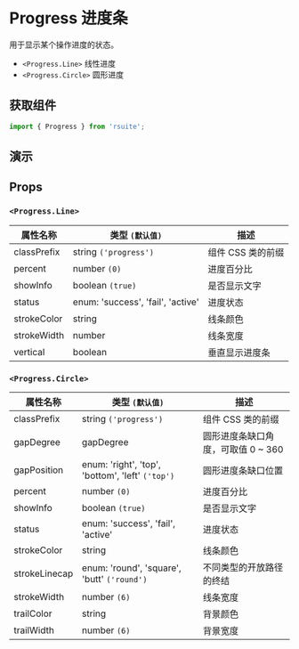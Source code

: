 # Progress 进度条

用于显示某个操作进度的状态。

- `<Progress.Line>` 线性进度
- `<Progress.Circle>` 圆形进度

## 获取组件

```js
import { Progress } from 'rsuite';
```

## 演示

<!--{demo}-->

## Props

### `<Progress.Line>`

| 属性名称    | 类型 `(默认值)`                   | 描述              |
| ----------- | --------------------------------- | ----------------- |
| classPrefix | string `('progress')`             | 组件 CSS 类的前缀 |
| percent     | number `(0)`                      | 进度百分比        |
| showInfo    | boolean `(true)`                  | 是否显示文字      |
| status      | enum: 'success', 'fail', 'active' | 进度状态          |
| strokeColor | string                            | 线条颜色          |
| strokeWidth | number                            | 线条宽度          |
| vertical    | boolean                           | 垂直显示进度条    |

### `<Progress.Circle>`

| 属性名称      | 类型 `(默认值)`                                  | 描述                               |
| ------------- | ------------------------------------------------ | ---------------------------------- |
| classPrefix   | string `('progress')`                            | 组件 CSS 类的前缀                  |
| gapDegree     | gapDegree                                        | 圆形进度条缺口角度，可取值 0 ~ 360 |
| gapPosition   | enum: 'right', 'top', 'bottom', 'left' `('top')` | 圆形进度条缺口位置                 |
| percent       | number `(0)`                                     | 进度百分比                         |
| showInfo      | boolean `(true)`                                 | 是否显示文字                       |
| status        | enum: 'success', 'fail', 'active'                | 进度状态                           |
| strokeColor   | string                                           | 线条颜色                           |
| strokeLinecap | enum: 'round', 'square', 'butt' `('round')`      | 不同类型的开放路径的终结           |
| strokeWidth   | number `(6)`                                     | 线条宽度                           |
| trailColor    | string                                           | 背景颜色                           |
| trailWidth    | number `(6)`                                     | 背景宽度                           |
